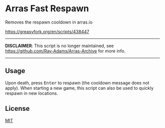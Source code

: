 # Arras Fast Respawn
Removes the respawn cooldown in arras.io

https://greasyfork.org/en/scripts/438447

----

**DISCLAIMER**: This script is no longer maintained, see https://github.com/Ray-Adams/Arras-Archive for more info.

----

## Usage
Upon death, press <kbd>Enter</kbd> to respawn (the cooldown message does not apply). When starting a new game, this script can also be used to quickly respawn in new locations.

## License
[MIT](https://github.com/Ray-Adams/Arras-Archive/blob/main/LICENSE)
